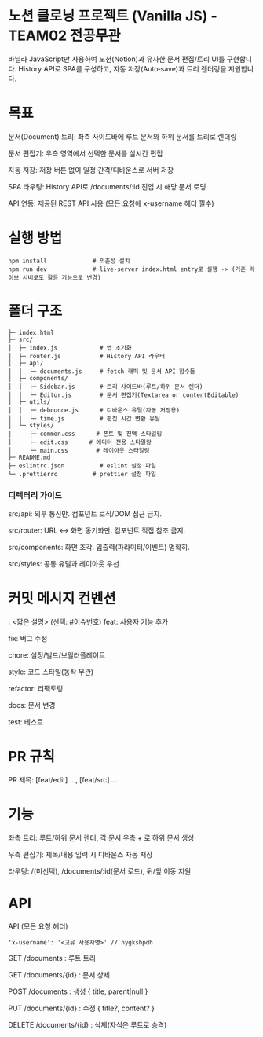 # 노션 클로닝 프로젝트 (Vanilla JS) - TEAM02 전공무관

바닐라 JavaScript만 사용하여 노션(Notion)과 유사한 문서 편집/트리 UI를 구현합니다. History API로 SPA를 구성하고, 자동 저장(Auto‑save)과 트리 렌더링을 지원합니다.



# 목표

문서(Document) 트리: 좌측 사이드바에 루트 문서와 하위 문서를 트리로 렌더링

문서 편집기: 우측 영역에서 선택한 문서를 실시간 편집

자동 저장: 저장 버튼 없이 일정 간격/디바운스로 서버 저장

SPA 라우팅: History API로 /documents/:id 진입 시 해당 문서 로딩

API 연동: 제공된 REST API 사용 (모든 요청에 x-username 헤더 필수)

# 실행 방법
```
npm install             # 의존성 설치
npm run dev             # live-server index.html entry로 실행 -> (기존 라이브 서버로도 활용 가능으로 변경)
```

# 폴더 구조
```
├─ index.html
├─ src/
│  ├─ index.js            # 앱 초기화
│  ├─ router.js           # History API 라우터
│  ├─ api/
│  │  └─ documents.js     # fetch 래퍼 및 문서 API 함수들
│  ├─ components/
│  │  ├─ Sidebar.js       # 트리 사이드바(루트/하위 문서 렌더)
│  │  └─ Editor.js        # 문서 편집기(Textarea or contentEditable)
│  ├─ utils/
│  │  ├─ debounce.js      # 디바운스 유틸(자동 저장용)
│  │  └─ time.js          # 편집 시간 변환 유틸
│  └─ styles/
│     ├─ common.css      # 폰트 및 전역 스타일링
│     ├─ edit.css      # 에디터 전용 스타일랑
│     └─ main.css        # 레이아웃 스타일링
├─ README.md
├─ eslintrc.json          # eslint 설정 파일
└─ .prettierrc          # prettier 설정 파일

```
### 디렉터리 가이드
src/api: 외부 통신만. 컴포넌트 로직/DOM 접근 금지.

src/router: URL ↔ 화면 동기화만. 컴포넌트 직접 참조 금지.

src/components: 화면 조각. 입출력(파라미터/이벤트) 명확히.

src/styles: 공통 유틸과 레이아웃 우선.



# 커밋 메시지 컨벤션
<type>: <짧은 설명> (선택: #이슈번호)
feat: 사용자 기능 추가

fix: 버그 수정

chore: 설정/빌드/보일러플레이트

style: 코드 스타일(동작 무관)

refactor: 리팩토링

docs: 문서 변경

test: 테스트



# PR 규칙
PR 제목: [feat/edit] ..., [feat/src]  ...

# 기능
좌측 트리: 루트/하위 문서 렌더, 각 문서 우측 + 로 하위 문서 생성

우측 편집기: 제목/내용 입력 시 디바운스 자동 저장

라우팅: /(미선택), /documents/:id(문서 로드), 뒤/앞 이동 지원



# API
API (모든 요청 헤더)

```
'x-username': '<고유 사용자명>' // nygkshpdh
```

GET  /documents                    : 루트 트리

GET  /documents/{id}               : 문서 상세

POST /documents                    : 생성 { title, parent|null }

PUT  /documents/{id}               : 수정 { title?, content? }

DELETE /documents/{id}             : 삭제(자식은 루트로 승격)
